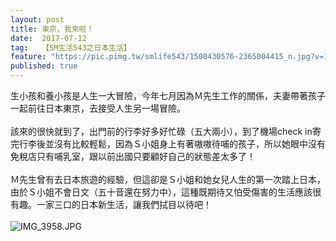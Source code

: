 ```yaml
---
layout: post
title: 東京，我來啦！
date:  2017-07-12
tag:   【SM生活543之日本生活】
feature: "https://pic.pimg.tw/smlife543/1500430576-2365004415_n.jpg?v=1500430587"
published: true 
---
```

<p class="p1">生小孩和養小孩是人生一大冒險，今年七月因為Ｍ先生工作的關係，夫妻帶著孩子一起前往日本東京，去接受人生另一場冒險。<br>
<br>
該來的很快就到了，出門前的行李好多好忙碌（五大兩小），到了機場check in寄完行李後並沒有比較輕鬆，因為Ｓ小姐身上有著嗷嗷待哺的孩子，所以她眼中沒有免稅店只有哺乳室，跟以前出國只要顧好自己的狀態差太多了！<br>
<br>
Ｍ先生曾有去日本旅遊的經驗，但這卻是Ｓ小姐和她女兒人生的第一次踏上日本，由於Ｓ小姐不會日文（五十音還在努力中），這種既期待又怕受傷害的生活應該很有趣。一家三口的日本新生活，讓我們拭目以待吧！<br>
<br>
<img alt="IMG_3958.JPG" src="https://pic.pimg.tw/smlife543/1500430576-2365004415_n.jpg?v=1500430587" title="IMG_3958.JPG"></p>

